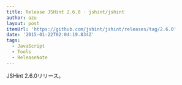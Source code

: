 ```yaml
---
title: Release JSHint 2.6.0 · jshint/jshint
author: azu
layout: post
itemUrl: 'https://github.com/jshint/jshint/releases/tag/2.6.0'
date: '2015-01-22T02:04:19.834Z'
tags:
  - JavaScript
  - Tools
  - ReleaseNote
---
```

JSHint 2.6.0リリース。
